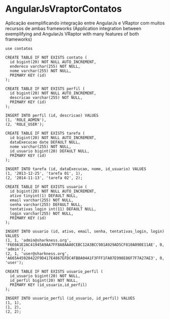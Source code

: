 AngularJsVraptorContatos
========================

Aplicação exemplificando integração entre AngularJs e VRaptor com muitos recursos de ambas frameworks (Application integration between exemplifying and AngularJs VRaptor with many features of both frameworks)

	use contatos
	
	CREATE TABLE IF NOT EXISTS contato (
	  id bigint(20) NOT NULL AUTO_INCREMENT,
	  endereco varchar(255) NOT NULL,
	  nome varchar(255) NOT NULL,
	  PRIMARY KEY (id)
	);
	
	CREATE TABLE IF NOT EXISTS perfil (
	  id bigint(20) NOT NULL AUTO_INCREMENT,
	  descricao varchar(255) NOT NULL,
	  PRIMARY KEY (id)
	);
	
	INSERT INTO perfil (id, descricao) VALUES
	(1, 'ROLE_ADMIN'),
	(2, 'ROLE_USER');
	
	CREATE TABLE IF NOT EXISTS tarefa (
	  id bigint(20) NOT NULL AUTO_INCREMENT,
	  dataExecucao date DEFAULT NULL,
	  nome varchar(255) NOT NULL,
	  id_usuario bigint(20) DEFAULT NULL,
	  PRIMARY KEY (id)
	);
	
	INSERT INTO tarefa (id, dataExecucao, nome, id_usuario) VALUES
	(1, '2013-12-25', 'tarefa 01', 1),
	(2, '2014-11-13', 'tarefa 02', 2);
	
	CREATE TABLE IF NOT EXISTS usuario (
	  id bigint(20) NOT NULL AUTO_INCREMENT,
	  ativo tinyint(1) DEFAULT NULL,
	  email varchar(255) NOT NULL,
	  senha varchar(255) DEFAULT NULL,
	  tentativas_login int(11) DEFAULT NULL,
	  login varchar(255) NOT NULL,
	  PRIMARY KEY (id)
	);
	
	INSERT INTO usuario (id, ativo, email, senha, tentativas_login, login) VALUES
	(1, 1, 'admin@sharkness.org', 'F6E0A1E2AC41945A9AA7FF8A8AAA0CEBC12A3BCC981A929AD5CF810A090E11AE', 0, 'admin'),
	(2, 1, 'user@sharkness.org', 'A665A45920422F9D417E4867EFDC4FB8A04A1F3FFF1FA07E998E86F7F7A27AE3', 0, 'user');
	
	CREATE TABLE IF NOT EXISTS usuario_perfil (
	  id_usuario bigint(20) NOT NULL,
	  id_perfil bigint(20) NOT NULL,
	  PRIMARY KEY (id_usuario,id_perfil)
	);
	
	INSERT INTO usuario_perfil (id_usuario, id_perfil) VALUES
	(1, 1),
	(1, 2),
	(2, 2);